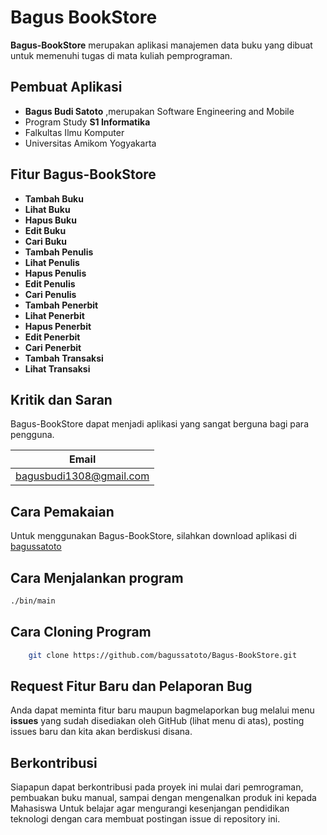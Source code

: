 # Bagus BookStore
**Bagus-BookStore** merupakan aplikasi manajemen data buku yang dibuat untuk memenuhi tugas di mata kuliah pemprograman. 

## Pembuat Aplikasi
- **Bagus Budi Satoto** ,merupakan Software Engineering and Mobile 
- Program Study **S1 Informatika**
- Falkultas Ilmu Komputer
- Universitas Amikom Yogyakarta 


## Fitur Bagus-BookStore
- **Tambah Buku**
- **Lihat Buku**
- **Hapus Buku**
- **Edit Buku**
- **Cari Buku**
- **Tambah Penulis**
- **Lihat Penulis**
- **Hapus Penulis**
- **Edit Penulis**
- **Cari Penulis**
- **Tambah Penerbit**
- **Lihat Penerbit**
- **Hapus Penerbit**
- **Edit Penerbit**
- **Cari Penerbit**
- **Tambah Transaksi**
- **Lihat Transaksi**

## Kritik dan Saran
Bagus-BookStore dapat menjadi aplikasi yang sangat berguna bagi para pengguna.

| Email |
| :---: |
| bagusbudi1308@gmail.com |

## Cara Pemakaian
Untuk menggunakan Bagus-BookStore, silahkan download aplikasi di [bagussatoto](https://github.com/bagussatoto/Bagus-BookStore.git)

## Cara Menjalankan program

```bash
./bin/main
```

## Cara Cloning Program

```bash
    git clone https://github.com/bagussatoto/Bagus-BookStore.git 
```

## Request Fitur Baru dan Pelaporan Bug

Anda dapat meminta fitur baru maupun bagmelaporkan bug melalui menu **issues** yang sudah disediakan oleh GitHub 
(lihat menu di atas), posting issues baru dan kita akan berdiskusi disana.

## Berkontribusi

Siapapun dapat berkontribusi pada proyek ini mulai dari pemrograman, pembuakan buku manual, sampai dengan mengenalkan produk ini kepada Mahasiswa 
Untuk belajar agar mengurangi kesenjangan pendidikan teknologi dengan cara membuat postingan issue di repository ini.
